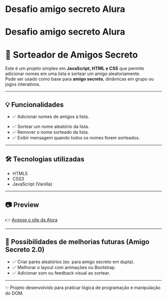 # Desafio amigo secreto Alura
# Desafio amigo secreto Alura

# 🎁 Sorteador de Amigos Secreto  

Este é um projeto simples em **JavaScript, HTML e CSS** que permite adicionar nomes em uma lista e sortear um amigo aleatoriamente.  
Pode ser usado como base para **amigo secreto**, dinâmicas em grupo ou jogos interativos.  

---

## 💡 Funcionalidades  

- ✅ Adicionar nomes de amigos à lista.  
<!-- - ✅ Verificar se o nome é válido (sem repetir e apenas letras). -->
- ✅ Sortear um nome aleatório da lista.  
- ✅ Remover o nome sorteado da lista.  
- ✅ Exibir mensagem quando todos os nomes forem sorteados.  

---

## 🛠 Tecnologias utilizadas  

- HTML5  
- CSS3  
- JavaScript (Vanilla)  

---

## 📷 Preview  

👉 [Acesse o site da Alura](https://www.alura.com.br/)  

---

## 🎯 Possibilidades de melhorias futuras (Amigo Secreto 2.0)  

- ✅ Criar pares aleatórios (ex: para amigo secreto em dupla).  
- ✅ Melhorar o layout com animações ou Bootstrap.  
- ✅ Adicionar som ou feedback visual ao sortear.  

---

✨ Projeto desenvolvido para praticar lógica de programação e manipulação do DOM.  


